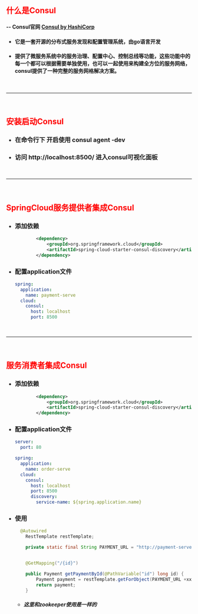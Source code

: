 ## <font color='red'>什么是Consul</font>



####  -- Consul官网 [Consul by HashiCorp](https://www.consul.io/)



- #### 它是一套开源的分布式服务发现和配置管理系统，由go语言开发

- #### 提供了微服务系统中的服务治理、配置中心、控制总线等功能，这些功能中的每一个都可以根据需要单独使用，也可以一起使用来构建全方位的服务网络，consul提供了一种完整的服务网格解决方案。





</br> <hr> </br>





## <font color='red'>安装启动Consul</font>





- ### 在命令行下 开启使用  consul agent -dev

- ### 访问 http://localhost:8500/ 进入consul可视化面板





</br><hr></br>







## <font color='red'>SpringCloud服务提供者集成Consul</font>





- ### 添加依赖

  ```xml
          <dependency>
              <groupId>org.springframework.cloud</groupId>
              <artifactId>spring-cloud-starter-consul-discovery</artifactId>
          </dependency>
  ```

- ### 配置application文件

  ```yaml
  spring:
    application:
      name: payment-serve
    cloud:
      consul:
        host: localhost
        port: 8500
  
  ```





</br><hr></br>





## <font color='red'>服务消费者集成Consul</font>



- ### 添加依赖

  ```xml
          <dependency>
              <groupId>org.springframework.cloud</groupId>
              <artifactId>spring-cloud-starter-consul-discovery</artifactId>
          </dependency>
  ```

- ### 配置application文件

  ```yaml
  server:
    port: 80
  
  spring:
    application:
      name: order-serve
    cloud:
      consul:
        host: localhost
        port: 8500
        discovery:
          service-name: ${spring.application.name}
  ```

- ### 使用

  ```java
  	@Autowired
      RestTemplate restTemplate;
  
      private static final String PAYMENT_URL = "http://payment-serve";
  
  
      @GetMapping("/{id}")
  
      public Payment getPaymentById(@PathVariable("id") long id) {
          Payment payment = restTemplate.getForObject(PAYMENT_URL +xxxx, Payment.class);
          return payment;
      }
  ```

  - ##### 这里和zookeeper使用是一样的





